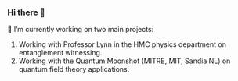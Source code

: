 ### Hi there 👋
🔭 I’m currently working on two main projects:
1. Working with Professor Lynn in the HMC physics department on entanglement witnessing.
2. Working with the Quantum Moonshot (MITRE, MIT, Sandia NL) on quantum field theory applications.
<!--
**levgru/levgru** is a ✨ _special_ ✨ repository because its `README.md` (this file) appears on your GitHub profile.

Here are some ideas to get you started:

- 🔭 I’m currently working on ...
- 🌱 I’m currently learning ...
- 👯 I’m looking to collaborate on ...
- 🤔 I’m looking for help with ...
- 💬 Ask me about ...
- 📫 How to reach me: ...
- 😄 Pronouns: ...
- ⚡ Fun fact: ...
-->
